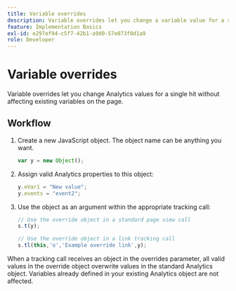 ```yaml
---
title: Variable overrides
description: Variable overrides let you change a variable value for a single track or track link call.
feature: Implementation Basics
exl-id: e297ef94-c5f7-42b1-a9d0-57e073f0d1a9
role: Developer
---
```

# Variable overrides

Variable overrides let you change Analytics values for a single hit without affecting existing variables on the page.

## Workflow

1. Create a new JavaScript object. The object name can be anything you want.

   ```js
   var y = new Object();
   ```

2. Assign valid Analytics properties to this object:

   ```js
   y.eVar1 = "New value";
   y.events = "event2";
   ```

3. Use the object as an argument within the appropriate tracking call:

   ```js
   // Use the override object in a standard page view call
   s.t(y);

   // Use the override object in a link tracking call
   s.tl(this,'o','Example override link',y);
   ```

When a tracking call receives an object in the overrides parameter, all valid values in the override object overwrite values in the standard Analytics object. Variables already defined in your existing Analytics object are not affected.
